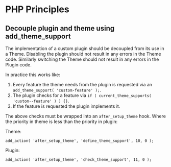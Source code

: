 # PHP Principles

## Decouple plugin and theme using add_theme_support

   The implementation of a custom plugin should be decoupled from its use in a Theme. Disabling the plugin should not result in any errors in the Theme code. Similarly switching the Theme should not result in any errors in the Plugin code.

In practice this works like:

1. Every feature the theme needs from the plugin is requested via an `add_theme_support( 'custom-feature' );`. 
2. The plugin checks for a feature via `if ( current_theme_supports( 'custom--feature' ) ) {}`.
3. If the feature is requested the plugin implements it.

The above checks must be wrapped into an `after_setup_theme` hook. Where the priority in theme is less than the priority in plugin:

Theme:
```
add_action( 'after_setup_theme', 'define_theme_support', 10, 0 );
```

Plugin:
```
add_action( 'after_setup_theme', 'check_theme_support', 11, 0 );
```